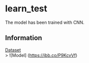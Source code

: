 # learn_test

The model has been trained with CNN. 

## Information
[Dataset](https://www.kaggle.com/gti-upm/leapgestrecog)
<br/>>
![Model]
(https://ibb.co/P9KcvVf)
